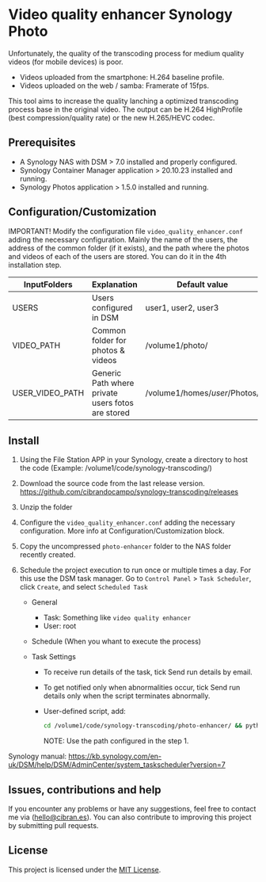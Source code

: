 # Video quality enhancer Synology Photo

Unfortunately, the quality of the transcoding process for medium quality videos (for mobile devices) is poor.
- Videos uploaded from the smartphone: H.264 baseline profile.
- Videos uploaded on the web / samba: Framerate of 15fps.

This tool aims to increase the quality lanching a optimized transcoding process base in the original video. The output can be H.264 HighProfile (best compression/quality rate) or the new H.265/HEVC codec.


## Prerequisites

- A Synology NAS with DSM > 7.0 installed and properly configured.
- Synology Container Manager application > 20.10.23 installed and running.
- Synology Photos application > 1.5.0 installed and running.

## Configuration/Customization

IMPORTANT! Modify the configuration file `video_quality_enhancer.conf` adding the necessary configuration. Mainly the name of the users, the address of the common folder (if it exists), and the path where the photos and videos of each of the users are stored. You can do it in the 4th installation step.


| InputFolders   | Explanation | Default value   | Example |
|----------------|--------------------|----------------|--------------------|
| USERS          | Users configured in DSM |user1, user2, user3| jhon, marc, tonny|
| VIDEO_PATH     | Common folder for photos & videos | /volume1/photo/  ||
| USER_VIDEO_PATH| Generic Path where private users fotos are stored |/volume1/homes/_user_/Photos/|



## Install

1. Using the File Station APP in your Synology, create a directory to host the code (Example: /volume1/code/synology-transcoding/)

2. Download the source code from the last release version. https://github.com/cibrandocampo/synology-transcoding/releases

3. Unzip the folder

4. Configure the `video_quality_enhancer.conf` adding the necessary configuration. More info at Configuration/Customization block.

4. Copy the uncompressed `photo-enhancer` folder to the NAS folder recently created.

5. Schedule the project execution to run once or multiple times a day. For this use the DSM task manager. Go to `Control Panel` > `Task Scheduler`, click `Create`, and select `Scheduled Task`

    - General
	    - Task: Something like `video quality enhancer`
	    - User: root

    - Schedule (When you whant to execute the process)
    - Task Settings
	    - To receive run details of the task, tick Send run details by email.
	    - To get notified only when abnormalities occur, tick Send run details only when the script terminates abnormally.
	    - User-defined script, add:

            ```sh
            cd /volume1/code/synology-transcoding/photo-enhancer/ && python video_quality_enhancer.py
            ```
            NOTE: Use the path configured in the step 1.

Synology manual: https://kb.synology.com/en-uk/DSM/help/DSM/AdminCenter/system_taskscheduler?version=7


## Issues, contributions and help

If you encounter any problems or have any suggestions, feel free to contact me via (hello@cibran.es). You can also contribute to improving this project by submitting pull requests.

## License

This project is licensed under the [MIT License](LICENSE).